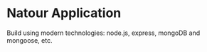 # Natour Application

Build using modern technologies: node.js, express, mongoDB and mongoose, etc.
